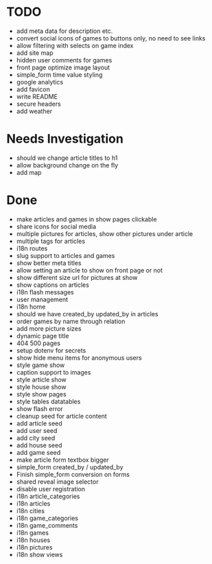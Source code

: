 
TODO
=======================

* add meta data for description etc.
* convert social icons of games to buttons only, no need to see links
* allow filtering with selects on game index
* add site map
* hidden user comments for games
* front page optimize image layout
* simple_form time value styling
* google analytics
* add favicon
* write README
* secure headers
* add weather


Needs Investigation
=======================

* should we change article titles to h1
* allow background change on the fly
* add map


Done
=======================

* make articles and games in show pages clickable
* share icons for social media
* multiple pictures for articles, show other pictures under article
* multiple tags for articles
* i18n routes
* slug support to articles and games
* show better meta titles
* allow setting an article to show on front page or not
* show different size url for pictures at show
* show captions on articles
* i18n flash messages
* user management
* i18n home
* should we have created_by updated_by in articles
* order games by name through relation
* add more picture sizes
* dynamic page title
* 404 500 pages
* setup dotenv for secrets
* show hide menu items for anonymous users
* style game show
* caption support to images
* style article show
* style house show
* style show pages
* style tables datatables
* show flash error
* cleanup seed for article content
* add article seed
* add user seed
* add city seed
* add house seed
* add game seed
* make article form textbox bigger
* simple_form created_by / updated_by
* Finish simple_form conversion on forms
* shared reveal image selector
* disable user registration
* i18n article_categories
* i18n articles
* i18n cities
* i18n game_categories
* i18n game_comments
* i18n games
* i18n houses
* i18n pictures
* i18n show views


